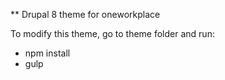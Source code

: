 ** Drupal 8 theme for oneworkplace 


To modify this theme, go to theme folder and run:

- npm install
- gulp
